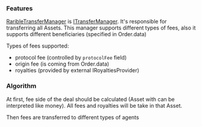 ### Features

[RaribleTransferManager](./RaribleTransferManager.sol) is [ITransferManager](./ITransferManager.sol).
It's responsible for transferring all Assets. This manager supports different types of fees, also it supports different beneficiaries (specified in Order.data)  

Types of fees supported:
- protocol fee (controlled by `protocolFee` field) 
- origin fee (is coming from Order.data)
- royalties (provided by external IRoyaltiesProvider)

### Algorithm

At first, fee side of the deal should be calculated (Asset with can be interpreted like money). All fees and royalties will be take in that Asset.

Then fees are transferred to different types of agents
